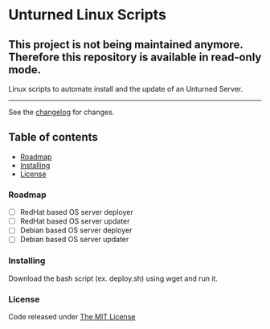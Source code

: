 # Unturned Linux Scripts

## This project is not being maintained anymore. Therefore this repository is available in read-only mode.

Linux scripts to automate install and the update of an Unturned Server.

---------------------------------------

See the [changelog](CHANGELOG.md) for changes.

## Table of contents

* [Roadmap](#roadmap)
* [Installing](#installing)
* [License](#license)

### Roadmap

- [ ] RedHat based OS server deployer
- [ ] RedHat based OS server updater
- [ ] Debian based OS server deployer
- [ ] Debian based OS server updater

### Installing

Download the bash script (ex. deploy.sh) using wget and run it.


### License

Code released under [The MIT License](LICENSE)
